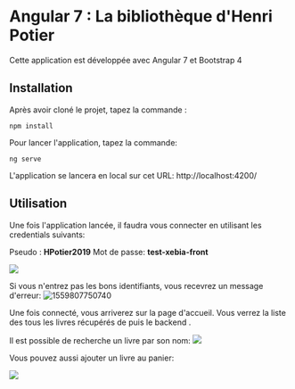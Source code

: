 # Angular 7 : La bibliothèque d'Henri Potier



Cette application est développée avec Angular 7 et Bootstrap 4



## Installation

Après avoir cloné le projet,  tapez la commande :

```
npm install
```

Pour lancer l'application, tapez la commande:

```
ng serve
```

L'application se lancera en local sur cet URL: http://localhost:4200/



## Utilisation

Une fois l'application lancée, il faudra vous connecter en utilisant les credentials suivants:

Pseudo : **HPotier2019**
Mot de passe: **test-xebia-front**

![](D:\Documents\XEBIA\1559807117732.png)

Si vous n'entrez pas les bons identifiants, vous recevrez un message d'erreur:
![1559807750740](D:\Documents\XEBIA\1559807750740.png)

Une fois connecté, vous arriverez sur la page d'accueil. Vous verrez la liste des tous les livres récupérés de puis le backend .

Il est possible de recherche un livre par son nom:
![](D:\Documents\XEBIA\1559807938840.png)

Vous pouvez aussi ajouter un livre au panier:

![](D:\Documents\XEBIA\1559808010058.png)

